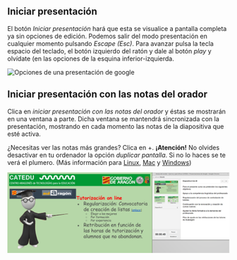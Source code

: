 ## Iniciar presentación

El botón *Iniciar presentación* hará que esta se visualice a pantalla completa ya sin opciones de edición. Podemos salir del modo presentación en cualquier momento pulsando *Escape (Esc)*. Para avanzar pulsa la tecla espacio del teclado, el botón izquierdo del ratón y dale al botón *play* y olvídate (en las opciones de la esquina inferior-izquierda.

![Opciones de una presentación de google](https://raw.githubusercontent.com/catedu/curso-google-drive/master/images/Opciones_de_una_presentaci%C3%B3n_de_Google.png)

## Iniciar presentación con las notas del orador

Clica en *iniciar presentación con las notas del orador* y éstas se mostrarán en una ventana a parte. Dicha ventana se mantendrá sincronizada con la presentación, mostrando en cada momento las notas de la diapositiva que esté activa.


¿Necesitas ver las notas más grandes? Clica en +. **¡Atención!** No olvides desactivar en tu ordenador la opción *duplicar pantalla*. Si no lo haces se te verá el plumero. (Más información para [Linux](https://linuxaltrabajo.wordpress.com/2013/09/21/configurar-dos-monitores-con-escritorio-extendido), [Mac](https://bareando.wordpress.com/2008/03/03/configurar-pantallas-externas-en-mac) y [Windows](http://windows.microsoft.com/es-es/windows7/connect-to-a-projector))

![Presentación de Google con notas del orador](https://raw.githubusercontent.com/catedu/curso-google-drive/master/images/presentacion_notas_orador.png)